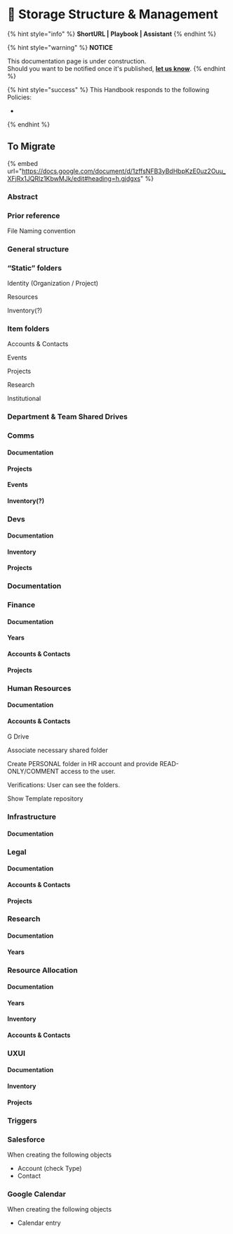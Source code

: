 # 🚧 Storage Structure & Management

{% hint style="info" %}
**ShortURL | Playbook | Assistant**
{% endhint %}



{% hint style="warning" %}
**NOTICE**

This documentation page is under construction.\
Should you want to be notified once it's published, [**let us know**](https://tiof.click/TIOFTarianUpdatesService).
{% endhint %}



{% hint style="success" %}
This Handbook responds to the following Policies:

*
{% endhint %}



## To Migrate

{% embed url="https://docs.google.com/document/d/1zffsNFB3yBdHbpKzE0uz2Ouu_XFjRx1JQRlz1KbwMJk/edit#heading=h.gjdgxs" %}







### Abstract <a href="#_pu8fkzbxrl3r" id="_pu8fkzbxrl3r"></a>

### Prior reference <a href="#_8bjq19em15mj" id="_8bjq19em15mj"></a>

File Naming convention

### General structure <a href="#_5y67hze2or0t" id="_5y67hze2or0t"></a>

### “Static” folders <a href="#_by6mvz2ftw86" id="_by6mvz2ftw86"></a>

Identity (Organization / Project)

Resources

Inventory(?)

### Item folders <a href="#_37kzv5hfxkqd" id="_37kzv5hfxkqd"></a>

Accounts & Contacts

Events

Projects

Research

Institutional

### Department & Team Shared Drives <a href="#_odnv0k3ohma7" id="_odnv0k3ohma7"></a>

### Comms <a href="#_32k88wuclu9u" id="_32k88wuclu9u"></a>

#### Documentation <a href="#_4pivjeb6kpip" id="_4pivjeb6kpip"></a>

#### Projects <a href="#_402lc034rnw0" id="_402lc034rnw0"></a>

#### Events <a href="#_fuzu20umm780" id="_fuzu20umm780"></a>

#### Inventory(?) <a href="#_rkfjgpgu94xu" id="_rkfjgpgu94xu"></a>

### Devs <a href="#_kvq8x1w70njv" id="_kvq8x1w70njv"></a>

#### Documentation <a href="#_zarmqcbx8w5y" id="_zarmqcbx8w5y"></a>

#### Inventory <a href="#_jhm0zto2szaq" id="_jhm0zto2szaq"></a>

#### Projects <a href="#_a71nqhopbbia" id="_a71nqhopbbia"></a>

### Documentation <a href="#_4cfhsttn61gr" id="_4cfhsttn61gr"></a>

### Finance <a href="#_sl3u7hry2zn4" id="_sl3u7hry2zn4"></a>

#### Documentation <a href="#_6vg299olkcr" id="_6vg299olkcr"></a>

#### Years <a href="#_uaftj2nu22tr" id="_uaftj2nu22tr"></a>

#### Accounts & Contacts <a href="#_ubno26mva6ug" id="_ubno26mva6ug"></a>

#### Projects <a href="#_k9xpemrtigmn" id="_k9xpemrtigmn"></a>

### Human Resources <a href="#_iw851agjtmk" id="_iw851agjtmk"></a>

#### Documentation <a href="#_9j7paz7gcexr" id="_9j7paz7gcexr"></a>

#### Accounts & Contacts <a href="#_tkk6zg3la6zd" id="_tkk6zg3la6zd"></a>

G Drive

Associate necessary shared folder

Create PERSONAL folder in HR account and provide READ-ONLY/COMMENT access to the user.

Verifications: User can see the folders.

Show Template repository

### Infrastructure <a href="#_3ebfah5qb13q" id="_3ebfah5qb13q"></a>

#### Documentation <a href="#_mqb05pc33pjb" id="_mqb05pc33pjb"></a>

### Legal <a href="#_n6zwtkjq3vg2" id="_n6zwtkjq3vg2"></a>

#### Documentation <a href="#_1ws4roi1umoy" id="_1ws4roi1umoy"></a>

#### Accounts & Contacts <a href="#_pov6bokggrq" id="_pov6bokggrq"></a>

#### Projects <a href="#_shpd2cvmxb42" id="_shpd2cvmxb42"></a>

### Research <a href="#_v0xtlpp17crp" id="_v0xtlpp17crp"></a>

#### Documentation <a href="#_y51o26hhnwwn" id="_y51o26hhnwwn"></a>

#### Years <a href="#_ompwo37ykkze" id="_ompwo37ykkze"></a>

### Resource Allocation <a href="#_gqpef02gsvjv" id="_gqpef02gsvjv"></a>

#### Documentation <a href="#_5ekyjte162li" id="_5ekyjte162li"></a>

#### Years <a href="#_1s12pb7fvmwt" id="_1s12pb7fvmwt"></a>

#### Inventory <a href="#_3ojt9zxeu03b" id="_3ojt9zxeu03b"></a>

#### Accounts & Contacts <a href="#_s28sn2rd1iy" id="_s28sn2rd1iy"></a>

### UXUI <a href="#_8yzesg7ho2x9" id="_8yzesg7ho2x9"></a>

#### Documentation <a href="#_plzzdqds1u97" id="_plzzdqds1u97"></a>

#### Inventory <a href="#_vntorjbqkt9v" id="_vntorjbqkt9v"></a>

#### Projects <a href="#_dg1ca8h4vrfw" id="_dg1ca8h4vrfw"></a>

### Triggers <a href="#_6v30oxom40gn" id="_6v30oxom40gn"></a>

### Salesforce <a href="#_s3cx8g20w6c" id="_s3cx8g20w6c"></a>

When creating the following objects

* Account (check Type)
* Contact

### Google Calendar <a href="#_q9solk7p3rkm" id="_q9solk7p3rkm"></a>

When creating the following objects

* Calendar entry
